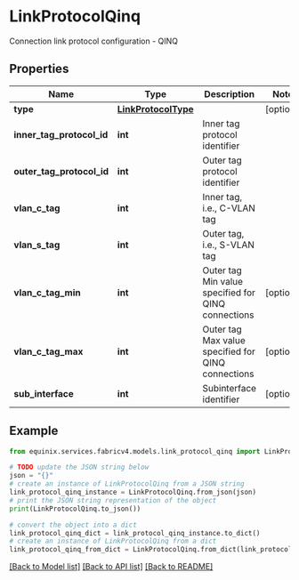 # LinkProtocolQinq

Connection link protocol configuration - QINQ

## Properties

Name | Type | Description | Notes
------------ | ------------- | ------------- | -------------
**type** | [**LinkProtocolType**](LinkProtocolType.md) |  | [optional] 
**inner_tag_protocol_id** | **int** | Inner tag protocol identifier | 
**outer_tag_protocol_id** | **int** | Outer tag protocol identifier | 
**vlan_c_tag** | **int** | Inner tag, i.e., C-VLAN tag | 
**vlan_s_tag** | **int** | Outer tag, i.e., S-VLAN tag | 
**vlan_c_tag_min** | **int** | Outer tag Min value specified for QINQ connections | [optional] 
**vlan_c_tag_max** | **int** | Outer tag Max value specified for QINQ connections | [optional] 
**sub_interface** | **int** | Subinterface identifier | [optional] 

## Example

```python
from equinix.services.fabricv4.models.link_protocol_qinq import LinkProtocolQinq

# TODO update the JSON string below
json = "{}"
# create an instance of LinkProtocolQinq from a JSON string
link_protocol_qinq_instance = LinkProtocolQinq.from_json(json)
# print the JSON string representation of the object
print(LinkProtocolQinq.to_json())

# convert the object into a dict
link_protocol_qinq_dict = link_protocol_qinq_instance.to_dict()
# create an instance of LinkProtocolQinq from a dict
link_protocol_qinq_from_dict = LinkProtocolQinq.from_dict(link_protocol_qinq_dict)
```
[[Back to Model list]](../README.md#documentation-for-models) [[Back to API list]](../README.md#documentation-for-api-endpoints) [[Back to README]](../README.md)



